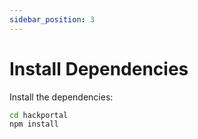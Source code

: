 ```yaml
---
sidebar_position: 3
---
```


# Install Dependencies

Install the dependencies:

```bash
cd hackportal
npm install
```

